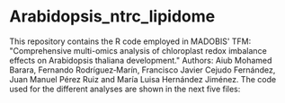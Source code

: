 # Arabidopsis_ntrc_lipidome

This repository contains the R code employed in MADOBIS' TFM: "Comprehensive multi-omics analysis of chloroplast redox imbalance effects on Arabidopsis thaliana development."
Authors: Aiub Mohamed Barara, Fernando Rodríguez‐Marín, Francisco Javier Cejudo Fernández, Juan Manuel Pérez Ruiz and María Luisa Hernández Jiménez.
The code used for the different analyses are shown in the next five files:
